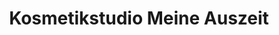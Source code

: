 ---
title: "Kosmetikstudio Meine Auszeit"
url: /freital/kosmetikstudio-meine-auszeit/
shop: Kosmetik
---